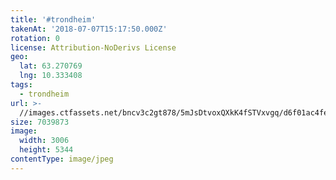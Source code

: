 ```yaml
---
title: '#trondheim'
takenAt: '2018-07-07T15:17:50.000Z'
rotation: 0
license: Attribution-NoDerivs License
geo:
  lat: 63.270769
  lng: 10.333408
tags:
  - trondheim
url: >-
  //images.ctfassets.net/bncv3c2gt878/5mJsDtvoxQXkK4fSTVxvgq/d6f01ac4febbf18c289cf639f1a2c7b0/trondheim_29393565868_o
size: 7039873
image:
  width: 3006
  height: 5344
contentType: image/jpeg
---
```



